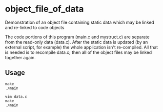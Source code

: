 # object_file_of_data
Demonstration of an object file containing static data which may be linked and re-linked to code objects

The code portions of this program (main.c and mystruct.c) are separate from the read-only data (data.c). After the static data is updated (by an external script, for example) the whole application isn't re-compiled. All that is needed is to recompile data.c; then all of the object files may be linked together again.

## Usage
```
make
./main

vim data.c
make
./main
```

